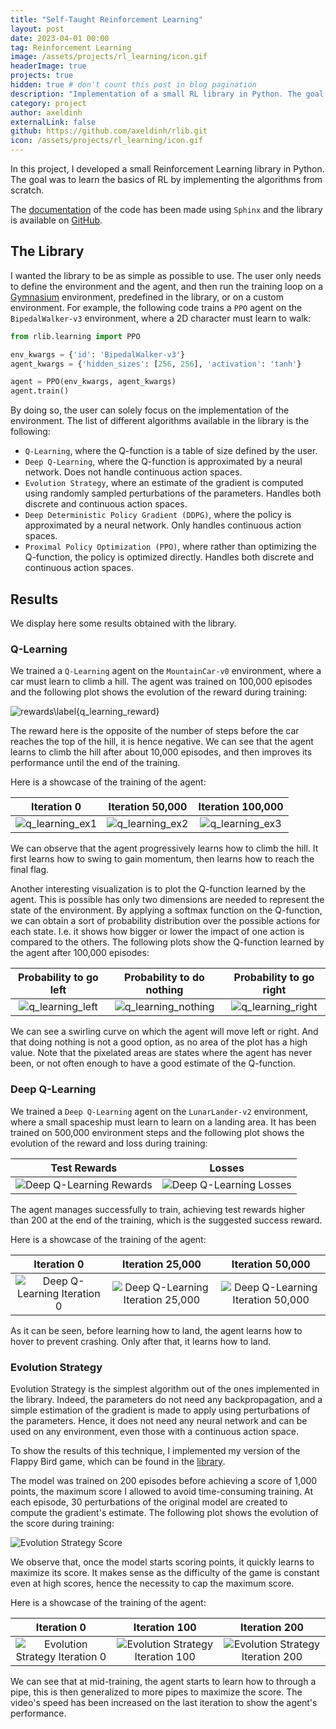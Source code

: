 ```yaml
---
title: "Self-Taught Reinforcement Learning"
layout: post
date: 2023-04-01 00:00
tag: Reinforcement Learning
image: /assets/projects/rl_learning/icon.gif
headerImage: true
projects: true
hidden: true # don't count this post in blog pagination
description: "Implementation of a small RL library in Python. The goal was to learn the basics of RL by implementing the algorithms from scratch."
category: project
author: axeldinh
externalLink: false 
github: https://github.com/axeldinh/rlib.git
icon: /assets/projects/rl_learning/icon.gif
---
```



In this project, I developed a small Reinforcement Learning library in Python. The goal was to learn the basics of RL by implementing the algorithms from scratch.

The [documentation](https://axeldinh.github.io/rlib/) of the code has been made using `Sphinx` and the library is available on [GitHub](https://github.com/axeldinh/rlib.git).

## The Library

I wanted the library to be as simple as possible to use. The user only needs to define the environment and the agent, and then run the training loop on a [Gymnasium](https://gymnasium.farama.org/) environment, predefined in the library, or on a custom environment. For example, the following code trains a `PPO` agent on the `BipedalWalker-v3` environment, where a 2D character must learn to walk:

```python
from rlib.learning import PPO

env_kwargs = {'id': 'BipedalWalker-v3'}
agent_kwargs = {'hidden_sizes': [256, 256], 'activation': 'tanh'}

agent = PPO(env_kwargs, agent_kwargs)
agent.train()
```

By doing so, the user can solely focus on the implementation of the environment. The list of different algorithms available in the library is the following:

- `Q-Learning`, where the Q-function is a table of size defined by the user.
- `Deep Q-Learning`, where the Q-function is approximated by a neural network. Does not handle continuous action spaces.
- `Evolution Strategy`, where an estimate of the gradient is computed using randomly sampled perturbations of the parameters. Handles both discrete and continuous action spaces.
- `Deep Deterministic Policy Gradient (DDPG)`, where the policy is approximated by a neural network. Only handles continuous action spaces.
- `Proximal Policy Optimization (PPO)`, where rather than optimizing the Q-function, the policy is optimized directly. Handles both discrete and continuous action spaces.

## Results

We display here some results obtained with the library.

### Q-Learning

We trained a `Q-Learning` agent on the `MountainCar-v0` environment, where a car must learn to climb a hill. The agent was trained on 100,000 episodes and the following plot shows the evolution of the reward during training:

![rewards\label{q_learning_reward}](/assets/projects/rl_learning/qlearning/rewards.png)

The reward here is the opposite of the number of steps before the car reaches the top of the hill, it is hence negative. We can see that the agent learns to climb the hill after about 10,000 episodes, and then improves its performance until the end of the training.

Here is a showcase of the training of the agent:

|Iteration 0|Iteration 50,000|Iteration 100,000|
|:---:|:---:|:---:|
|![q_learning_ex1](/assets/projects/rl_learning/qlearning/qlearning_iter0.gif)|![q_learning_ex2](/assets/projects/rl_learning/qlearning/qlearning_iter50000.gif)|![q_learning_ex3](/assets/projects/rl_learning/qlearning/qlearning_iter100000.gif)|

We can observe that the agent progressively learns how to climb the hill. It first learns how to swing to gain momentum, then learns how to reach the final flag.

Another interesting visualization is to plot the Q-function learned by the agent. This is possible has only two dimensions are needed to represent the state of the environment. By applying a softmax function on the Q-function, we can obtain a sort of probability distribution over the possible actions for each state. I.e. it shows how bigger or lower the impact of one action is compared to the others. The following plots show the Q-function learned by the agent after 100,000 episodes:

|Probability to go left|Probability to do nothing|Probability to go right|
|:---:|:---:|:---:|
|![q_learning_left](/assets/projects/rl_learning/qlearning/q_table_left.png)|![q_learning_nothing](/assets/projects/rl_learning/qlearning/q_table_nothing.png)|![q_learning_right](/assets/projects/rl_learning/qlearning/q_table_right.png)|

We can see a swirling curve on which the agent will move left or right. And that doing nothing is not a good option, as no area of the plot has a high value. Note that the pixelated areas are states where the agent has never been, or not often enough to have a good estimate of the Q-function.

### Deep Q-Learning

We trained a `Deep Q-Learning` agent on the `LunarLander-v2` environment, where a small spaceship must learn to learn on a landing area. It has been trained on 500,000 environment steps and the following plot shows the evolution of the reward and loss during training:

|Test Rewards|Losses|
|:---:|:---:|
|![Deep Q-Learning Rewards](/assets/projects/rl_learning/dqn/mean_test_rewards.png) | ![Deep Q-Learning Losses](/assets/projects/rl_learning/dqn/losses.png)|

The agent manages successfully to train, achieving test rewards higher than 200 at the end of the training, which is the suggested success reward.

Here is a showcase of the training of the agent:

|Iteration 0|Iteration 25,000|Iteration 50,000|
|:---:|:---:|:---:|
|![Deep Q-Learning Iteration 0](/assets/projects/rl_learning/dqn/dqn_iter0.gif)|![Deep Q-Learning Iteration 25,000](/assets/projects/rl_learning/dqn/dqn_iter25000.gif)|![Deep Q-Learning Iteration 50,000](/assets/projects/rl_learning/dqn/dqn_iter50000.gif)|

As it can be seen, before learning how to land, the agent learns how to hover to prevent crashing. Only after that, it learns how to land.

### Evolution Strategy

Evolution Strategy is the simplest algorithm out of the ones implemented in the library. Indeed, the parameters do not need any backpropagation, and a simple estimation of the gradient is made to apply using perturbations of the parameters. Hence, it does not need any neural network and can be used on any environment, even those with a continuous action space.

To show the results of this technique, I implemented my version of the Flappy Bird game, which can be found in the [library](https://github.com/axeldinh/rlib.git).

The model was trained on 200 episodes before achieving a score of 1,000 points, the maximum score I allowed to avoid time-consuming training. At each episode, 30 perturbations of the original model are created to compute the gradient's estimate. The following plot shows the evolution of the score during training:

![Evolution Strategy Score](/assets/projects/rl_learning/evolution_strat/rewards.png)

We observe that, once the model starts scoring points, it quickly learns to maximize its score. It makes sense as the difficulty of the game is constant even at high scores, hence the necessity to cap the maximum score.

Here is a showcase of the training of the agent:

|Iteration 0|Iteration 100|Iteration 200|
|:---:|:---:|:---:|
|![Evolution Strategy Iteration 0](/assets/projects/rl_learning/evolution_strat/evolution_strat_iter0.gif)|![Evolution Strategy Iteration 100](/assets/projects/rl_learning/evolution_strat/evolution_strat_iter100.gif)|![Evolution Strategy Iteration 200](/assets/projects/rl_learning/evolution_strat/evolution_strat_iter200.gif)|

We can see that at mid-training, the agent starts to learn how to through a pipe, this is then generalized to more pipes to maximize the score. The video's speed has been increased on the last iteration to show the agent's performance.
